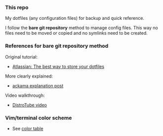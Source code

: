 ### This repo

My dotfiles (any configuration files) for backup and quick reference.

I follow the **bare git repository** method to manage config files. This way no files need to be moved or copied and no symlinks need to be created.

### References for bare git repository method

Original tutorial:
* [Atlassian: The best way to store your dotfiles](https://www.atlassian.com/git/tutorials/dotfiles)

More clearly explained:
* [ackama explanation post](https://www.ackama.com/what-we-think/the-best-way-to-store-your-dotfiles-a-bare-git-repository-explained/)

Video walkthrough:
* [DistroTube video](https://www.youtube.com/watch?v=tBoLDpTWVOM)

### Vim/terminal color scheme

* See [color table](https://htmlpreview.github.io/?https://github.com/tuurep/dotfiles/blob/master/.github/colortable.html)
